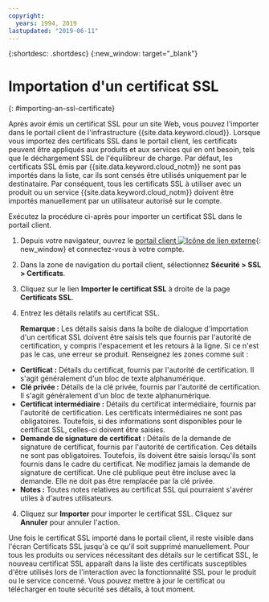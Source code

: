 ```yaml
---
copyright:
  years: 1994, 2019
lastupdated: "2019-06-11"
---
```


{:shortdesc: .shortdesc}
{:new_window: target="_blank"}

# Importation d'un certificat SSL
{: #importing-an-ssl-certificate}

Après avoir émis un certificat SSL pour un site Web, vous pouvez l'importer dans le portail client de l'infrastructure {{site.data.keyword.cloud}}. Lorsque vous importez des certificats SSL dans le portail client, les certificats peuvent être appliqués aux produits et aux services qui en ont besoin, tels que le déchargement SSL de l'équilibreur de charge. Par défaut, les certificats SSL émis par {{site.data.keyword.cloud_notm}} ne sont pas importés dans la liste, car ils sont censés être utilisés uniquement par le destinataire. Par conséquent, tous les certificats SSL à utiliser avec un produit ou un service {{site.data.keyword.cloud_notm}} doivent être importés manuellement par un utilisateur autorisé sur le compte.

Exécutez la procédure ci-après pour importer un certificat SSL dans le portail client.

1. Depuis votre navigateur, ouvrez le [portail client ![Icône de lien externe](../../icons/launch-glyph.svg "Icône de lien externe")](https://control.softlayer.com/){: new_window} et connectez-vous à votre compte.
2. Dans la zone de navigation du portail client, sélectionnez **Sécurité > SSL > Certificats**.
3. Cliquez sur le lien **Importer le certificat SSL** à droite de la page **Certificats SSL**.
2. Entrez les détails relatifs au certificat SSL. 

	**Remarque :** Les détails saisis dans la boîte de dialogue d'importation d'un certificat SSL doivent être saisis tels que fournis par l'autorité de certification, y compris l'espacement et les retours à la ligne. Si ce n'est pas le cas, une erreur se produit. Renseignez les zones comme suit :
  - **Certificat :** Détails du certificat, fournis par l'autorité de certification. Il s'agit généralement d'un bloc de texte alphanumérique.
  - **Clé privée :** Détails de la clé privée, fournis par l'autorité de certification. Il s'agit généralement d'un bloc de texte alphanumérique.
  - **Certificat intermédiaire :** Détails du certificat intermédiaire, fournis par l'autorité de certification. Les certificats intermédiaires ne sont pas obligatoires. Toutefois, si des informations sont disponibles pour le certificat SSL, celles-ci doivent être saisies.
  - **Demande de signature de certificat :** Détails de la demande de signature de certificat, fournis par l'autorité de certification. Ces détails ne sont pas obligatoires. Toutefois, ils doivent être saisis lorsqu'ils sont fournis dans le cadre du certificat. Ne modifiez jamais la demande de signature de certificat. Une clé publique peut être incluse avec la demande. Elle ne doit pas être remplacée par la clé privée.
  - **Notes :** Toutes notes relatives au certificat SSL qui pourraient s'avérer utiles à d'autres utilisateurs.
4. Cliquez sur **Importer** pour importer le certificat SSL. Cliquez sur **Annuler** pour annuler l'action.

Une fois le certificat SSL importé dans le portail client, il reste visible dans l'écran Certificats SSL jusqu'à ce qu'il soit supprimé manuellement. Pour tous les produits ou services nécessitant des détails sur le certificat SSL, le nouveau certificat SSL apparaît dans la liste des certificats susceptibles d'être utilisés lors de l'interaction avec la fonctionnalité SSL pour le produit ou le service concerné. Vous pouvez mettre à jour le certificat ou télécharger en toute sécurité ses détails, à tout moment.
